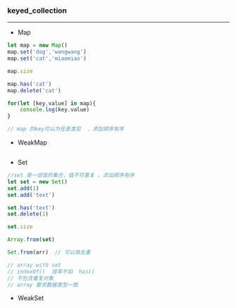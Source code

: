 ###  keyed_collection
---
+ Map
```js
let map = new Map()
map.set('dog','wangwang')
map.set('cat','miaomiao')

map.size

map.has('cat')
map.delete('cat')

for(let [key,value] in map){
    console.log(key,value)
}

// map 的key可以为任意类型  ，添加顺序有序

```
+ WeakMap
```js

```
+ Set
```js
//set 是一组值的集合，值不可重复 ，添加顺序有序
let set = new Set()
set.add(1)
set.add('text')

set.has('text')
set.delete(1)

set.size

Array.from(set)

Set.from(arr)  // 可以做去重

// array with set 
// indexOf()  效率不如  has()
// 不包含重复对象
// array 要求数据类型一致
```
+ WeakSet
```js

```